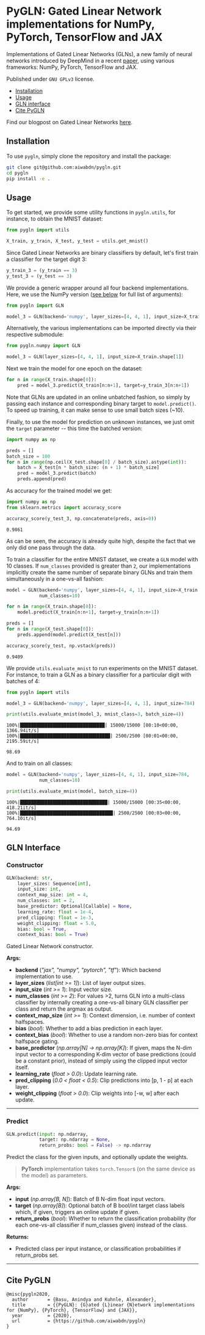 # PyGLN: Gated Linear Network implementations for NumPy, PyTorch, TensorFlow and JAX

Implementations of Gated Linear Networks (GLNs), a new family of neural networks introduced by DeepMind in a recent [paper](https://arxiv.org/pdf/1910.01526.pdf), using various frameworks: NumPy, PyTorch, TensorFlow and JAX.

Published under `GNU GPLv3` license.

- [Installation](#installation)
- [Usage](#usage)
- [GLN interface](#gln-interface)
- [Cite PyGLN](#cite-pygln)

Find our blogpost on Gated Linear Networks [here](https://aiwabdn.github.io/pygln/).



## Installation

To use `pygln`, simply clone the repository and install the package:

```bash
git clone git@github.com:aiwabdn/pygln.git
cd pygln
pip install -e .
```



## Usage

To get started, we provide some utility functions in `pygln.utils`, for instance, to obtain the MNIST dataset:

```python
from pygln import utils

X_train, y_train, X_test, y_test = utils.get_mnist()
```

Since Gated Linear Networks are binary classifiers by default, let's first train a classifier for the target digit 3:

```python
y_train_3 = (y_train == 3)
y_test_3 = (y_test == 3)
```

We provide a generic wrapper around all four backend implementations. Here, we use the NumPy version ([see below](#gln-interface) for full list of arguments):

```python
from pygln import GLN

model_3 = GLN(backend='numpy', layer_sizes=[4, 4, 1], input_size=X_train.shape[1])
```

Alternatively, the various implementations can be imported directly via their respective submodule:

```python
from pygln.numpy import GLN

model_3 = GLN(layer_sizes=[4, 4, 1], input_size=X_train.shape[1])
```

Next we train the model for one epoch on the dataset:

```python
for n in range(X_train.shape[0]):
    pred = model_3.predict(X_train[n:n+1], target=y_train_3[n:n+1])
```

Note that GLNs are updated in an online unbatched fashion, so simply by passing each instance and corresponding binary target to `model.predict()`. To speed up training, it can make sense to use small batch sizes (~10).

Finally, to use the model for prediction on unknown instances, we just omit the `target` parameter -- this time the batched version:

```python
import numpy as np

preds = []
batch_size = 100
for n in range(np.ceil(X_test.shape[0] / batch_size).astype(int)):
    batch = X_test[n * batch_size: (n + 1) * batch_size]
    pred = model_3.predict(batch)
    preds.append(pred)
```

As accuracy for the trained model we get:

```python
import numpy as np
from sklearn.metrics import accuracy_score

accuracy_score(y_test_3, np.concatenate(preds, axis=0))
```

    0.9861

As can be seen, the accuracy is already quite high, despite the fact that we only did one pass through the data.

To train a classifier for the entire MNIST dataset, we create a `GLN` model with 10 classes. If `num_classes` provided is greater than `2`, our implementations implicitly create the same number of separate binary GLNs and train them simultaneously in a one-vs-all fashion:

```python
model = GLN(backend='numpy', layer_sizes=[4, 4, 1], input_size=X_train.shape[1],
            num_classes=10)

for n in range(X_train.shape[0]):
    model.predict(X_train[n:n+1], target=y_train[n:n+1])

preds = []
for n in range(X_test.shape[0]):
    preds.append(model.predict(X_test[n]))

accuracy_score(y_test, np.vstack(preds))
```

    0.9409

We provide `utils.evaluate_mnist` to run experiments on the MNIST dataset. For instance, to train a GLN as a binary classifier for a particular digit with batches of 4:

```python
from pygln import utils

model_3 = GLN(backend='numpy', layer_sizes=[4, 4, 1], input_size=784)

print(utils.evaluate_mnist(model_3, mnist_class=3, batch_size=4))
```

    100%|███████████████████████████████| 15000/15000 [00:10<00:00, 1366.94it/s]
    100%|█████████████████████████████████| 2500/2500 [00:01<00:00, 2195.59it/s]

    98.69

And to train on all classes:

```python
model = GLN(backend='numpy', layer_sizes=[4, 4, 1], input_size=784,
            num_classes=10)

print(utils.evaluate_mnist(model, batch_size=4))
```

    100%|████████████████████████████████| 15000/15000 [00:35<00:00, 418.21it/s]
    100%|██████████████████████████████████| 2500/2500 [00:03<00:00, 764.10it/s]

    94.69



## GLN Interface

### Constructor

```python
GLN(backend: str,
    layer_sizes: Sequence[int],
    input_size: int,
    context_map_size: int = 4,
    num_classes: int = 2,
    base_predictor: Optional[Callable] = None,
    learning_rate: float = 1e-4,
    pred_clipping: float = 1e-3,
    weight_clipping: float = 5.0,
    bias: bool = True,
    context_bias: bool = True)
```

Gated Linear Network constructor.

**Args:**

- **backend** (*"jax", "numpy", "pytorch", "tf"*): Which backend implementation to use.
- **layer\_sizes** (*list[int >= 1]*): List of layer output sizes.
- **input\_size** (*int >= 1*): Input vector size.
- **num\_classes** (*int >= 2*): For values >2, turns GLN into a multi-class classifier by
    internally creating a one-vs-all binary GLN classifier per class and return the argmax as
    output.
- **context\_map\_size** (*int >= 1*): Context dimension, i.e. number of context halfspaces.
- **bias** (*bool*): Whether to add a bias prediction in each layer.
- **context\_bias** (*bool*): Whether to use a random non-zero bias for context halfspace gating.
- **base\_predictor** (*np.array[N] -> np.array[K]*): If given, maps the N-dim input vector to a
    corresponding K-dim vector of base predictions (could be a constant prior), instead of
    simply using the clipped input vector itself.
- **learning\_rate** (*float > 0.0*): Update learning rate.
- **pred\_clipping** (*0.0 < float < 0.5*): Clip predictions into [p, 1 - p] at each layer.
- **weight\_clipping** (*float > 0.0*): Clip weights into [-w, w] after each update.

---

### Predict

```python
GLN.predict(input: np.ndarray,
            target: np.ndarray = None,
            return_probs: bool = False) -> np.ndarray
```

Predict the class for the given inputs, and optionally update the weights.

> **PyTorch** implementation takes `torch.Tensor`s (on the same device as the model) as parameters.

**Args:**

- **input** (*np.array[B, N]*): Batch of B N-dim float input vectors.
- **target** (*np.array[B]*): Optional batch of B bool/int target class labels which, if given,
    triggers an online update if given.
- **return\_probs** (*bool*): Whether to return the classification probability (for each
    one-vs-all classifier if num_classes given) instead of the class.

**Returns:**

- Predicted class per input instance, or classification probabilities if return_probs set.

---



## Cite PyGLN

```
@misc{pygln2020,
  author       = {Basu, Anindya and Kuhnle, Alexander},
  title        = {{PyGLN}: {G}ated {L}inear {N}etwork implementations for {NumPy}, {PyTorch}, {TensorFlow} and {JAX}},
  year         = {2020},
  url          = {https://github.com/aiwabdn/pygln}
}
```
